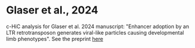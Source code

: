 # Glaser et al., 2024 
c-HiC analysis for Glaser et al. 2024 manuscript: "Enhancer adoption by an LTR retrotransposon
generates viral-like particles causing
developmental limb phenotypes". 
  See the preprint [here](https://www.biorxiv.org/content/10.1101/2024.09.13.612906v1.full.pdf)



